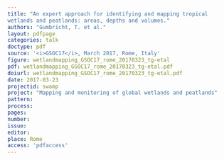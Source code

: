 ```yaml
---
title: "An expert approach for identifying and mapping tropical
wetlands and peatlands: areas, depths and volumes."
authors: "Gumbricht, T. et al."
layout: pdfpage
categories: talk
doctype: pdf
source: '<i>GSOC17</i>, March 2017, Rome, Italy'
figure: wetlandmapping_GSOC17_rome_20170323_tg-etal
pdf: wetlandmapping_GSOC17_rome_20170323_tg-etal.pdf
doiurl: wetlandmapping_GSOC17_rome_20170323_tg-etal.pdf
date: 2017-03-23
projectid: swamp
project: "Mapping and monitoring of global wetlands and peatlands"
pattern:
process:
pages:
number:
issue:
editor:
place: Rome
access: 'pdfaccess'
---
```

